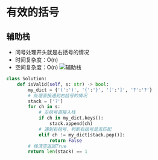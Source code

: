 # 有效的括号
## 辅助栈
+ 问号处理开头就是右括号的情况
+ 时间复杂度：O(n)
+ 空间复杂度：O(n)
![辅助栈](https://pic.leetcode-cn.com/91ed1b06b593e0b7a2ddb967cf20077ad3c815826dfa602bf20c9214ec3cb466-Picture1.png)

``` python
class Solution:
    def isValid(self, s: str) -> bool:
        my_dict = {'(':')', '{':'}', '[':']', '?':'?'}
        # 处理直接遇到右括号的情况
        stack = ['?']
        for ch in s:
            # 左括号直接入栈
            if ch in my_dict.keys():
                stack.append(ch)
            # 遇到右括号，判断右括号是否匹配
            elif ch != my_dict[stack.pop()]:
                return False
        # 栈清空返回True
        return len(stack) == 1
```